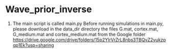 # Wave_prior_inverse
1. The main script is called main.py
Before running simulations in main.py, please download in the data_dir directory the files G.mat, cortex.mat, G_medium.mat and cortex_medium.mat from the Google folder https://drive.google.com/drive/folders/15p2YIrVrZrL8nbs3TBQvZ2yukzpqp1Ek?usp=sharing
